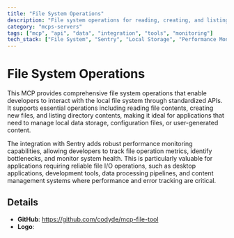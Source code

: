 ```yaml
---
title: "File System Operations"
description: "File system operations for reading, creating, and listing files with Sentry performance monitoring."
category: "mcps-servers"
tags: ["mcp", "api", "data", "integration", "tools", "monitoring"]
tech_stack: ["File System", "Sentry", "Local Storage", "Performance Monitoring"]
---
```


# File System Operations

This MCP provides comprehensive file system operations that enable developers to interact with the local file system through standardized APIs. It supports essential operations including reading file contents, creating new files, and listing directory contents, making it ideal for applications that need to manage local data storage, configuration files, or user-generated content.

The integration with Sentry adds robust performance monitoring capabilities, allowing developers to track file operation metrics, identify bottlenecks, and monitor system health. This is particularly valuable for applications requiring reliable file I/O operations, such as desktop applications, development tools, data processing pipelines, and content management systems where performance and error tracking are critical.

## Details

- **GitHub**: https://github.com/codyde/mcp-file-tool
- **Logo**: 
